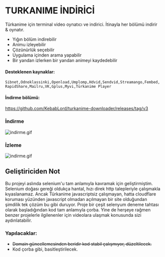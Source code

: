 # TURKANIME İNDİRİCİ
Türkanime için terminal video oynatıcı ve indirici. İtinayla her bölümü indirir & oynatır.
 - Yığın bölüm indirebilir
 - Animu izleyebilir
 - Çözünürlük seçebilir
 - Uygulama içinden arama yapabilir
 - Bir yandan izlerken bir yandan animeyi kaydedebilir
 
#### Desteklenen kaynaklar:
```Sibnet,Odnoklassinki,Openload,Umplomp,Hdvid,Sendvid,Streamango,Fembed,RapidShare,Mailru,VK,Gplus,Myvi,Türkanime Player```

#### İndirme bölümü:
https://github.com/KebabLord/turkanime-downloader/releases/tag/v3

 ### İndirme
 ![indirme.gif](ss_indir.gif)
 
 ### İzleme
 ![indirme.gif](ss_izle.gif)

## Geliştiriciden Not
Bu projeyi aslında selenium'u tam anlamıyla kavramak için geliştirmiştim. Selenium doğası gereği oldukça hantal, hızı direk http talepleriyle çalışmakla kıyaslanamaz. Ancak Türkanime javascriptsiz çalışmayan, hatta cloudflare koruması yüzünden javascript olmadan açılmayan bir site olduğundan şimdilik tek çözüm bu gibi duruyor. Proje bir çeşit selenyum deneme tahtası olarak başladığından kod tam anlamıyla çorba. Yine de herşeye rağmen benzer projelerle ilgilenenler için videolara ulaşmak konusunda sizi aydınlatabilir.

### Yapılacaklar:
 -  ~~Domain güncellemesinden beridir kod stabil çalışmıyor, düzeltilecek.~~
 -  Kod çorba gibi, basitleştirilecek.
